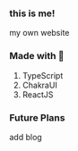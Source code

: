 ### this is me!
my own website

### Made with 💙
1. TypeScript
2. ChakraUI
3. ReactJS

### Future Plans
add blog

